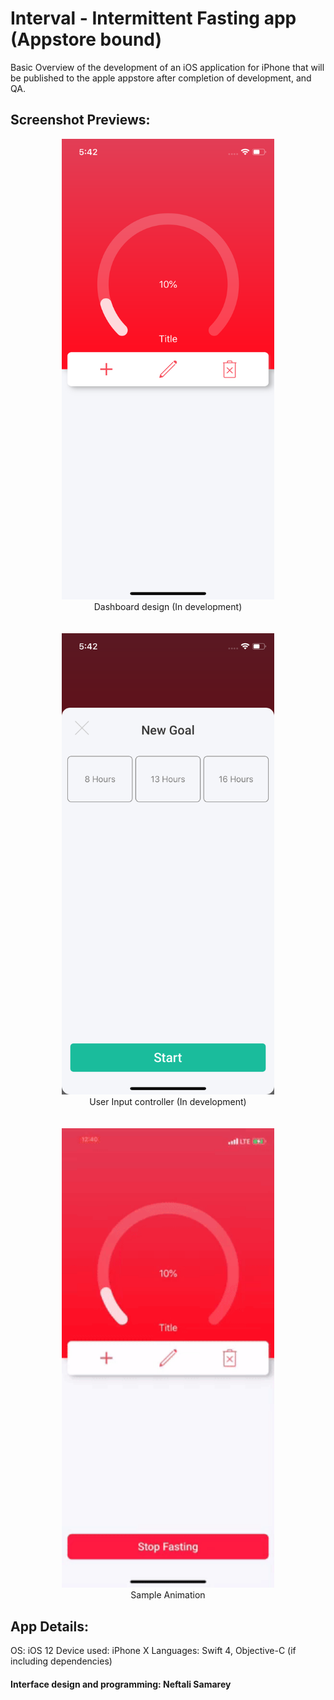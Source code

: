
# Interval - Intermittent Fasting app  (Appstore bound)

Basic Overview of the development of an iOS application for iPhone that will be published to the apple appstore after completion of development, and QA. 

## Screenshot Previews:

<div align = "center" style="margin-left: auto; margin-right: autol text-align: center;">
<img src="screenshots/dashboard.png" width="340" /><br/>
<span>Dashboard design (In development)</span>
<br/><br/><br/>
<img src="screenshots/customSlider.png" width="340"/><br/>
<span>User Input controller (In development)</span>
<br/><br/><br/>
<img src="screenshots/animated.gif" width="340"/><br/>
<span>Sample Animation</span>
</div>



## App Details:
OS: iOS 12
Device used: iPhone X
Languages: Swift 4, Objective-C (if including dependencies)

#### Interface design and programming: Neftali Samarey
